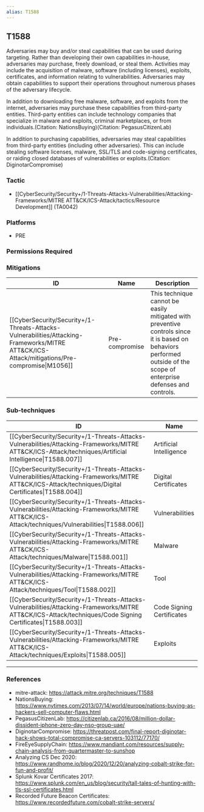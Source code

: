 ```yaml
---
alias: T1588
---
```


## T1588

Adversaries may buy and/or steal capabilities that can be used during targeting. Rather than developing their own capabilities in-house, adversaries may purchase, freely download, or steal them. Activities may include the acquisition of malware, software (including licenses), exploits, certificates, and information relating to vulnerabilities. Adversaries may obtain capabilities to support their operations throughout numerous phases of the adversary lifecycle.

In addition to downloading free malware, software, and exploits from the internet, adversaries may purchase these capabilities from third-party entities. Third-party entities can include technology companies that specialize in malware and exploits, criminal marketplaces, or from individuals.(Citation: NationsBuying)(Citation: PegasusCitizenLab)

In addition to purchasing capabilities, adversaries may steal capabilities from third-party entities (including other adversaries). This can include stealing software licenses, malware, SSL/TLS and code-signing certificates, or raiding closed databases of vulnerabilities or exploits.(Citation: DiginotarCompromise)


### Tactic
- [[CyberSecurity/Security+/1-Threats-Attacks-Vulnerabilities/Attacking-Frameworks/MITRE ATT&CK/ICS-Attack/tactics/Resource Development]] (TA0042)

### Platforms
- PRE

### Permissions Required

### Mitigations

| ID | Name | Description |
| --- | --- | --- |
| [[CyberSecurity/Security+/1-Threats-Attacks-Vulnerabilities/Attacking-Frameworks/MITRE ATT&CK/ICS-Attack/mitigations/Pre-compromise\|M1056]] | Pre-compromise | This technique cannot be easily mitigated with preventive controls since it is based on behaviors performed outside of the scope of enterprise defenses and controls. |

### Sub-techniques

| ID | Name |
| --- | --- |
| [[CyberSecurity/Security+/1-Threats-Attacks-Vulnerabilities/Attacking-Frameworks/MITRE ATT&CK/ICS-Attack/techniques/Artificial Intelligence\|T1588.007]] | Artificial Intelligence |
| [[CyberSecurity/Security+/1-Threats-Attacks-Vulnerabilities/Attacking-Frameworks/MITRE ATT&CK/ICS-Attack/techniques/Digital Certificates\|T1588.004]] | Digital Certificates |
| [[CyberSecurity/Security+/1-Threats-Attacks-Vulnerabilities/Attacking-Frameworks/MITRE ATT&CK/ICS-Attack/techniques/Vulnerabilities\|T1588.006]] | Vulnerabilities |
| [[CyberSecurity/Security+/1-Threats-Attacks-Vulnerabilities/Attacking-Frameworks/MITRE ATT&CK/ICS-Attack/techniques/Malware\|T1588.001]] | Malware |
| [[CyberSecurity/Security+/1-Threats-Attacks-Vulnerabilities/Attacking-Frameworks/MITRE ATT&CK/ICS-Attack/techniques/Tool\|T1588.002]] | Tool |
| [[CyberSecurity/Security+/1-Threats-Attacks-Vulnerabilities/Attacking-Frameworks/MITRE ATT&CK/ICS-Attack/techniques/Code Signing Certificates\|T1588.003]] | Code Signing Certificates |
| [[CyberSecurity/Security+/1-Threats-Attacks-Vulnerabilities/Attacking-Frameworks/MITRE ATT&CK/ICS-Attack/techniques/Exploits\|T1588.005]] | Exploits |


---
### References

- mitre-attack: https://attack.mitre.org/techniques/T1588
- NationsBuying: https://www.nytimes.com/2013/07/14/world/europe/nations-buying-as-hackers-sell-computer-flaws.html
- PegasusCitizenLab: https://citizenlab.ca/2016/08/million-dollar-dissident-iphone-zero-day-nso-group-uae/
- DiginotarCompromise: https://threatpost.com/final-report-diginotar-hack-shows-total-compromise-ca-servers-103112/77170/
- FireEyeSupplyChain: https://www.mandiant.com/resources/supply-chain-analysis-from-quartermaster-to-sunshop
- Analyzing CS Dec 2020: https://www.randhome.io/blog/2020/12/20/analyzing-cobalt-strike-for-fun-and-profit/
- Splunk Kovar Certificates 2017: https://www.splunk.com/en_us/blog/security/tall-tales-of-hunting-with-tls-ssl-certificates.html
- Recorded Future Beacon Certificates: https://www.recordedfuture.com/cobalt-strike-servers/
